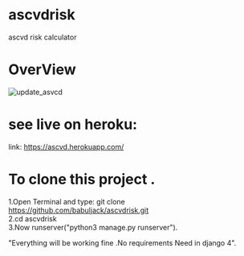 # ascvdrisk
ascvd risk calculator

# OverView

![update_asvcd](https://user-images.githubusercontent.com/96766836/167650430-6aa13e4e-08f4-45b8-a1a7-0d804ef25158.png) <br>

# see live on heroku:

link: https://ascvd.herokuapp.com/

# To clone this project .
1.Open Terminal and type: git clone https://github.com/babuljack/ascvdrisk.git <br>
2.cd ascvdrisk <br>
3.Now runserver("python3 manage.py runserver"). <br>

"Everything will be working fine .No requirements Need in django 4".
